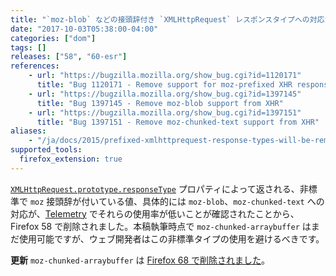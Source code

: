 ```yaml
---
title: "`moz-blob` などの接頭辞付き `XMLHttpRequest` レスポンスタイプへの対応が打ち切られました"
date: "2017-10-03T05:38:00-04:00"
categories: ["dom"]
tags: []
releases: ["58", "60-esr"]
references:
    - url: "https://bugzilla.mozilla.org/show_bug.cgi?id=1120171"
      title: "Bug 1120171 - Remove support for moz-prefixed XHR responseTypes"
    - url: "https://bugzilla.mozilla.org/show_bug.cgi?id=1397145"
      title: "Bug 1397145 - Remove moz-blob support from XHR"
    - url: "https://bugzilla.mozilla.org/show_bug.cgi?id=1397151"
      title: "Bug 1397151 - Remove moz-chunked-text support from XHR"
aliases:
    - "/ja/docs/2015/prefixed-xmlhttprequest-response-types-will-be-removed/"
supported_tools:
  firefox_extension: true
---
```

[`XMLHttpRequest.prototype.responseType`](https://developer.mozilla.org/docs/Web/API/XMLHttpRequest/responseType) プロパティによって返される、非標準で `moz` 接頭辞が付いている値、具体的には `moz-blob`、`moz-chunked-text` への対応が、[Telemetry](https://telemetry.mozilla.org/) でそれらの使用率が低いことが確認されたことから、Firefox 58 で削除されました。本稿執筆時点で `moz-chunked-arraybuffer` はまだ使用可能ですが、ウェブ開発者はこの非標準タイプの使用を避けるべきです。

**更新** `moz-chunked-arraybuffer` は [Firefox 68 で削除されました](https://www.fxsitecompat.dev/ja/docs/2019/xhr-moz-chunked-arraybuffer-response-type-is-no-longer-supported/)。
